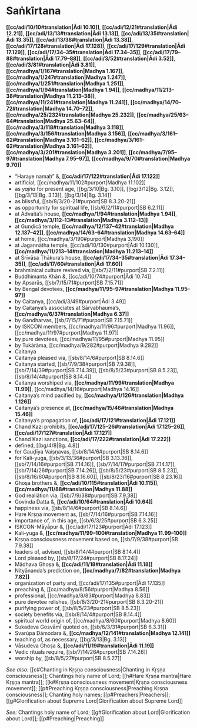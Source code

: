 # Saṅkīrtana

**[[cc/adi/10/10#translation|Ādi 10.10]]**, **[[cc/adi/12/21#translation|Ādi 12.21]]**, **[[cc/adi/13/13#translation|Ādi 13.13]]**, **[[cc/adi/13/35#translation|Ādi 13.35]]**, **[[cc/adi/13/38#translation|Ādi 13.38]]**, **[[cc/adi/17/128#translation|Ādi 17.128]]**, **[[cc/adi/17/129#translation|Ādi 17.129]]**, **[[cc/adi/17/34–35#translation|Ādi 17.34–35]]**, **[[cc/adi/17/79–88#translation|Ādi 17.79–88]]**, **[[cc/adi/3/52#translation|Ādi 3.52]]**, **[[cc/adi/3/81#translation|Ādi 3.81]]**, **[[cc/madhya/1/167#translation|Madhya 1.167]]**, **[[cc/madhya/1/247#translation|Madhya 1.247]]**, **[[cc/madhya/1/251#translation|Madhya 1.251]]**, **[[cc/madhya/1/94#translation|Madhya 1.94]]**, **[[cc/madhya/11/213–38#translation|Madhya 11.213–38]]**, **[[cc/madhya/11/241#translation|Madhya 11.241]]**, **[[cc/madhya/14/70–72#translation|Madhya 14.70–72]]**, **[[cc/madhya/25/232#translation|Madhya 25.232]]**, **[[cc/madhya/25/63–64#translation|Madhya 25.63–64]]**, **[[cc/madhya/3/118#translation|Madhya 3.118]]**, **[[cc/madhya/3/156#translation|Madhya 3.156]]**, **[[cc/madhya/3/161–62#translation|Madhya 3.161–62]]**, **[[cc/madhya/3/161–62#translation|Madhya 3.161–62]]**, **[[cc/madhya/3/201#translation|Madhya 3.201]]**, **[[cc/madhya/7/95–97#translation|Madhya 7.95–97]]**, **[[cc/madhya/9/70#translation|Madhya 9.70]]**

* “Haraye namaḥ” &, **[[cc/adi/17/122#translation|Ādi 17.122]]**
* artificial, [[cc/madhya/11/102#purport|Madhya 11.102]]
* as *yajña* for present age, [[bg/3/10|Bg. 3.10]], [[bg/3/12|Bg. 3.12]], [[bg/3/13|Bg. 3.13]], [[bg/3/14|Bg. 3.14]]
* as blissful, [[sb/8/3/20-21#purport|SB 8.3.20-21]]
* as opportunity for spiritual life, [[sb/6/2/11#purport|SB 6.2.11]]
* at Advaita’s house, **[[cc/madhya/1/94#translation|Madhya 1.94]]**, **[[cc/madhya/3/112–13#translation|Madhya 3.112–13]]**
* at Guṇḍicā temple, **[[cc/madhya/12/137–42#translation|Madhya 12.137–42]]**, **[[cc/madhya/14/63–64#translation|Madhya 14.63–64]]**
* at home, [[cc/madhya/3/190#purport|Madhya 3.190]]
* at Jagannātha temple, [[cc/adi/10/130#purport|Ādi 10.130]], **[[cc/madhya/11/213–14#translation|Madhya 11.213–14]]**
* at Śrīvāsa Ṭhākura’s house, **[[cc/adi/17/34–35#translation|Ādi 17.34–35]]**, **[[cc/adi/17/60#translation|Ādi 17.60]]**
* brahminical culture revived via, [[sb/7/2/11#purport|SB 7.2.11]]
* Buddhimanta Khān &, [[cc/adi/10/74#purport|Ādi 10.74]]
* by Apsarās, [[sb/7/15/71#purport|SB 7.15.71]]
* by Bengal devotees, **[[cc/madhya/11/95–97#translation|Madhya 11.95–97]]**
* by Caitanya, [[cc/adi/3/49#purport|Ādi 3.49]]
* by Caitanya’s associates at Sārvabhauma’s, **[[cc/madhya/6/37#translation|Madhya 6.37]]**
* by Gandharvas, [[sb/7/15/71#purport|SB 7.15.71]]
* by ISKCON members, [[cc/madhya/11/96#purport|Madhya 11.96]], [[cc/madhya/11/97#purport|Madhya 11.97]]
* by pure devotees, [[cc/madhya/11/95#purport|Madhya 11.95]]
* by Tukārāma, [[cc/madhya/9/282#purport|Madhya 9.282]]
* Caitanya 
* Caitanya pleased via, [[sb/8/14/6#purport|SB 8.14.6]]
* Caitanya started, [[sb/7/9/38#purport|SB 7.9.38]], [[sb/7/14/39#purport|SB 7.14.39]], [[sb/8/5/23#purport|SB 8.5.23]], [[sb/8/14/4#purport|SB 8.14.4]]
* Caitanya worshiped via, **[[cc/madhya/11/99#translation|Madhya 11.99]]**, [[cc/madhya/14/16#purport|Madhya 14.16]]
* Caitanya’s mind pacified by, **[[cc/madhya/1/126#translation|Madhya 1.126]]**
* Caitanya’s presence at, **[[cc/madhya/15/46#translation|Madhya 15.46]]**
* Caitanya’s propagation of, **[[cc/adi/17/121#translation|Ādi 17.121]]**
* Chand Kazi prohibits, **[[cc/adi/17/125–26#translation|Ādi 17.125–26]]**, **[[cc/adi/17/127#translation|Ādi 17.127]]**
* Chand Kazi sanctions, **[[cc/adi/17/222#translation|Ādi 17.222]]**
* defined, [[bg/4/8|Bg. 4.8]]
* for Gauḍīya Vaiṣṇavas, [[sb/8/14/6#purport|SB 8.14.6]]
* for Kali-yuga, [[sb/3/13/36#purport|SB 3.13.36]], [[sb/7/14/16#purport|SB 7.14.16]], [[sb/7/14/17#purport|SB 7.14.17]], [[sb/7/14/26#purport|SB 7.14.26]], [[sb/8/5/23#purport|SB 8.5.23]], [[sb/8/16/60#purport|SB 8.16.60]], [[sb/8/23/16#purport|SB 8.23.16]]
* Ghoṣa brothers &, **[[cc/adi/10/115#translation|Ādi 10.115]]**, **[[cc/madhya/11/88#translation|Madhya 11.88]]**
* God realiātion via, [[sb/7/9/38#purport|SB 7.9.38]]
* Govinda Datta &, **[[cc/adi/10/64#translation|Ādi 10.64]]**
* happiness via, [[sb/8/14/6#purport|SB 8.14.6]]
* Hare Kṛṣṇa movement as, [[sb/7/14/16#purport|SB 7.14.16]]
* importance of, in this age, [[sb/6/3/25#purport|SB 6.3.25]]
* ISKCON-Māyāpur &, [[cc/adi/17/123#purport|Ādi 17.123]]
* Kali-yuga &, **[[cc/madhya/11/99–100#translation|Madhya 11.99–100]]**
* Kṛṣṇa consciousness movement based on, [[sb/7/9/38#purport|SB 7.9.38]]
* leaders of, advised, [[sb/8/14/4#purport|SB 8.14.4]]
* Lord pleased by, [[sb/8/17/24#purport|SB 8.17.24]]
* Mādhava Ghoṣa &, **[[cc/adi/11/18#translation|Ādi 11.18]]**
* Nityānanda’s prediction on, **[[cc/madhya/7/82#translation|Madhya 7.82]]**
* organization of party and, [[cc/adi/17/135#purport|Ādi 17.135]]
* preaching &, [[cc/madhya/8/56#purport|Madhya 8.56]]
* professional, [[cc/madhya/8/83#purport|Madhya 8.83]]
* pure devotee relishes, [[sb/8/3/20-21#purport|SB 8.3.20-21]]
* purifying power of, [[sb/8/5/23#purport|SB 8.5.23]]
* society benefits via, [[sb/8/14/4#purport|SB 8.14.4]]
* spiritual world origin of, [[cc/madhya/8/60#purport|Madhya 8.60]]
* Śukadeva Gosvāmī quoted on, [[sb/6/3/31#purport|SB 6.3.31]]
* Svarūpa Dāmodara &, **[[cc/madhya/12/141#translation|Madhya 12.141]]**
* teaching of, as necessary, [[bg/3/13|Bg. 3.13]]
* Vāsudeva Ghoṣa &, **[[cc/adi/11/19#translation|Ādi 11.19]]**
* Vedic rituals require, [[sb/7/14/26#purport|SB 7.14.26]]
* worship by, [[sb/8/5/27#purport|SB 8.5.27]]

*See also:* [[c#Chanting in Kṛṣṇa consciousness|Chanting in Kṛṣṇa consciousness]]; Chantings holy name of Lord; [[h#Hare Kṛṣṇa mantra|Hare Kṛṣṇa mantra]]; [[k#Kṛṣṇa consciousness movement|Kṛṣṇa consciousness movement]]; [[p#Preaching Kṛṣṇa consciousness|Preaching Kṛṣṇa consciousness]]; Chanting holy names; [[p#Preachers|Preachers]]; [[g#Glorification about Supreme Lord|Glorification about Supreme Lord]]

*See:* Chantings holy name of Lord; [[g#Glorification about Lord|Glorification about Lord]]; [[p#Preaching|Preaching]]
